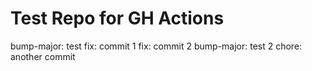 # Test Repo for GH Actions

bump-major: test
fix: commit 1
fix: commit 2
bump-major: test 2
chore: another commit

